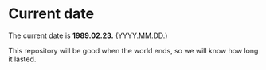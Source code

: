 # Current date

The current date is **1989.02.23.** (YYYY.MM.DD.)

This repository will be good when the world ends, so we will know how long it lasted.
